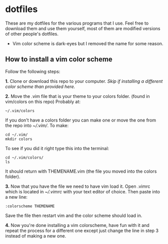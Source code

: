 # dotfiles
These are my dotfiles for the various programs that I use. Feel free to download them and use them yourself, most of them are modified versions of other people's dotfiles. 
- Vim color scheme is dark-eyes but I removed the name for some reason.
## How to install a vim color scheme
Follow the following steps:

**1.** Clone or download this repo to your computer. *Skip if installing a different color scheme than provided here.*

**2.** Move the .vim file that is your theme to your colors folder. (found in vim/colors on this repo)
Probably at:
```
~/.vim/colors
```
If you don't have a colors folder you can make one or move the one from the repo into *~/.vim/*.
To make:
```
cd ~/.vim/
mkdir colors
```
To see if you did it right type this into the terminal:
```
cd ~/.vim/colors/
ls
```
It should return with THEMENAME.vim (the file you moved into the colors folder).

**3.** Now that you have the file we need to have vim load it. Open .vimrc which is located in *~/.vimrc* with your text editor of choice. Then paste into a new line:
```
:colorscheme THEMENAME
```
Save the file then restart vim and the color scheme should load in.

**4.** Now you're done installing a vim colorscheme, have fun with it and repeat the process for a different one except just change the line in step 3 instead of making a new one.
